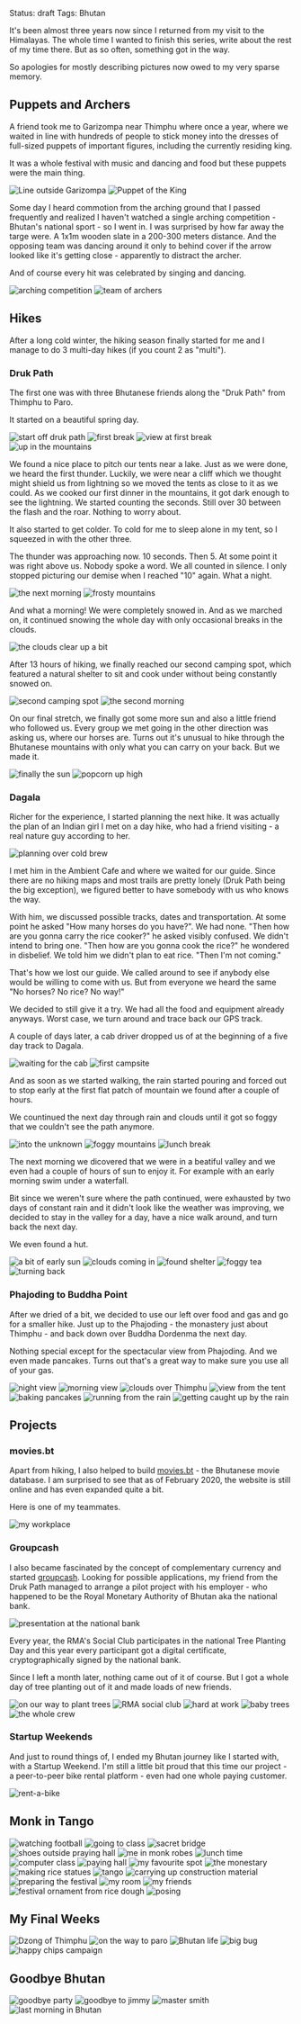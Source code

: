 Status: draft
Tags: Bhutan

It's been almost three years now since I returned from my visit to the Himalayas. The whole time I wanted to finish this series, write about the rest of my time there. But as so often, something got in the way.

So apologies for mostly describing pictures now owed to my very sparse memory.


## Puppets and Archers

A friend took me to Garizompa near Thimphu where once a year, where we waited in line with hundreds of people to stick money into the dresses of full-sized puppets of important figures, including the currently residing king.

It was a whole festival with music and dancing and food but these puppets were the main thing.

![Line outside Garizompa](/img/bhutan/20160401_162543.jpg)
![Puppet of the King](/img/bhutan/20160401_171458.jpg)

Some day I heard commotion from the arching ground that I passed frequently and realized I haven't watched a single arching competition - Bhutan's national sport - so I went in. I was surprised by how far away the targe were. A 1x1m wooden slate in a 200-300 meters distance. And the opposing team was dancing around it only to behind cover if the arrow looked like it's getting close - apparently to distract the archer.

And of course every hit was celebrated by singing and dancing.

![arching competition](/img/bhutan/20160411_111537.jpg)
![team of archers](/img/bhutan/20160411_115453.jpg)


## Hikes

After a long cold winter, the hiking season finally started for me and I manage to do 3 multi-day hikes (if you count 2 as "multi").

### Druk Path

The first one was with three Bhutanese friends along the "Druk Path" from Thimphu to Paro.

It started on a beautiful spring day.

![start off druk path](/img/bhutan/20160430_113024.jpg)
![first break](/img/bhutan/20160430_115613.jpg)
![view at first break](/img/bhutan/20160430_120137.jpg)
![up in the mountains](/img/bhutan/20160430_151255.jpg)

We found a nice place to pitch our tents near a lake. Just as we were done, we heard the first thunder. Luckily, we were near a cliff which we thought might shield us from lightning so we moved the tents as close to it as we could. As we cooked our first dinner in the mountains, it got dark enough to see the lightning. We started counting the seconds. Still over 30 between the flash and the roar. Nothing to worry about.

It also started to get colder. To cold for me to sleep alone in my tent, so I squeezed in with the other three.

The thunder was approaching now. 10 seconds. Then 5. At some point it was right above us. Nobody spoke a word. We all counted in silence. I only stopped picturing our demise when I reached "10" again. What a night.

![the next morning](/img/bhutan/20160501_061910.jpg)
![frosty mountains](/img/bhutan/20160501_090812.jpg)

And what a morning! We were completely snowed in. And as we marched on, it continued snowing the whole day with only occasional breaks in the clouds.

![the clouds clear up a bit](/img/bhutan/20160501_151716.jpg)

After 13 hours of hiking, we finally reached our second camping spot, which featured a natural shelter to sit and cook under without being constantly snowed on.

![second camping spot](/img/bhutan/20160501_174917.jpg)
![the second morning](/img/bhutan/20160502_054823.jpg)

On our final stretch, we finally got some more sun and also a little friend who followed us. Every group we met going in the other direction was asking us, where our horses are. Turns out it's unusual to hike through the Bhutanese mountains with only what you can carry on your back. But we made it.

![finally the sun](/img/bhutan/20160502_085820.jpg)
![popcorn up high](/img/bhutan/20160502_132515.jpg)

### Dagala

Richer for the experience, I started planning the next hike. It was actually the plan of an Indian girl I met on a day hike, who had a friend visiting - a real nature guy according to her.

![planning over cold brew](/img/bhutan/20160503_115329.jpg)

I met him in the Ambient Cafe and where we waited for our guide. Since there are no hiking maps and most trails are pretty lonely (Druk Path being the big exception), we figured better to have somebody with us who knows the way.

With him, we discussed possible tracks, dates and transportation. At some point he asked "How many horses do you have?". We had none. "Then how are you gonna carry the rice cooker?" he asked visibly confused. We didn't intend to bring one. "Then how are you gonna cook the rice?" he wondered in disbelief. We told him we didn't plan to eat rice. "Then I'm not coming."

That's how we lost our guide. We called around to see if anybody else would be willing to come with us. But from everyone we heard the same "No horses? No rice? No way!"

We decided to still give it a try. We had all the food and equipment already anyways. Worst case, we turn around and trace back our GPS track. 

A couple of days later, a cab driver dropped us of at the beginning of a five day track to Dagala.

![waiting for the cab](/img/bhutan/20160515_175334.jpg)
![first campsite](/img/bhutan/20160512_161117.jpg)

And as soon as we started walking, the rain started pouring and forced out to stop early at the first flat patch of mountain we found after a couple of hours.

We countinued the next day through rain and clouds until it got so foggy that we couldn't see the path anymore.

![into the unknown](/img/bhutan/20160513_092651.jpg)
![foggy mountains](/img/bhutan/20160513_094116.jpg)
![lunch break](/img/bhutan/20160513_144036.jpg)

The next morning we dicovered that we were in a beatiful valley and we even had a couple of hours of sun to enjoy it. For example with an early morning swim under a waterfall.

Bit since we weren't sure where the path continued, were exhausted by two days of constant rain and it didn't look like the weather was improving, we decided to stay in the valley for a day, have a nice walk around, and turn back the next day.

We even found a hut.

![a bit of early sun](/img/bhutan/20160514_062216.jpg)
![clouds coming in](/img/bhutan/20160514_083533.jpg)
![found shelter](/img/bhutan/20160514_095626.jpg)
![foggy tea](/img/bhutan/20160514_163339.jpg)
![turning back](/img/bhutan/20160515_103114.jpg)

### Phajoding to Buddha Point

After we dried of a bit, we decided to use our left over food and gas and go for a smaller hike. Just up to the Phajoding - the monastery just about Thimphu - and back down over Buddha Dordenma the next day.

Nothing special except for the spectacular view from Phajoding. And we even made pancakes. Turns out that's a great way to make sure you use all of your gas.

![night view](/img/bhutan/20160521_195240.jpg)
![morning view](/img/bhutan/20160522_054840.jpg)
![clouds over Thimphu](/img/bhutan/20160522_062311.jpg)
![view from the tent](/img/bhutan/20160522_065807.jpg)
![baking pancakes](/img/bhutan/20160522_080122.jpg)
![running from the rain](/img/bhutan/20160522_134454.jpg)
![getting caught up by the rain](/img/bhutan/20160522_135530.jpg)


## Projects

### movies.bt

Apart from hiking, I also helped to build [movies.bt](https://www.movies.bt/) - the Bhutanese movie database. I am surprised to see that as of February 2020, the website is still online and has even expanded quite a bit.

Here is one of my teammates. 

![my workplace](/img/bhutan/20160617_123510.jpg)

### Groupcash

I also became fascinated by the concept of complementary currency and started [groupcash](http://groupcash.rtens.org/). Looking for possible applications, my friend from the Druk Path managed to arrange a pilot project with his employer - who happened to be the Royal Monetary Authority of Bhutan aka the national bank.

![presentation at the national bank](/img/bhutan/20160525_153940.jpg)

Every year, the RMA's Social Club participates in the national Tree Planting Day and this year every participant got a digital certificate, cryptographically signed by the national bank.

Since I left a month later, nothing came out of it of course. But I got a whole day of tree planting out of it and made loads of new friends.

![on our way to plant trees](/img/bhutan/20160602_085813.jpg)
![RMA social club](/img/bhutan/20160602_093241.jpg)
![hard at work](/img/bhutan/20160602_095344.jpg)
![baby trees](/img/bhutan/20160602_101224.jpg)
![the whole crew](/img/bhutan/20160602_120003.jpg)

### Startup Weekends

And just to round things of, I ended my Bhutan journey like I started with, with a Startup Weekend. I'm still a little bit proud that this time our project - a peer-to-peer bike rental platform - even had one whole paying customer.

![rent-a-bike](/img/bhutan/20160605_190014.jpg)


## Monk in Tango

![watching football](/img/bhutan/20160621_221549.jpg)
![going to class](/img/bhutan/20160622_090343.jpg)
![sacret bridge](/img/bhutan/20160622_094746.jpg)
![shoes outside praying hall](/img/bhutan/20160622_161914.jpg)
![me in monk robes](/img/bhutan/20160623_105037.jpg)
![lunch time](/img/bhutan/20160623_120557.jpg)
![computer class](/img/bhutan/20160624_191238.jpg)
![paying hall](/img/bhutan/20160625_193938.jpg)
![my favourite spot](/img/bhutan/20160626_092540.jpg)
![the monestary](/img/bhutan/20160626_163027.jpg)
![making rice statues](/img/bhutan/20160628_085227.jpg)
![tango](/img/bhutan/20160628_091739.jpg)
![carrying up construction material](/img/bhutan/20160628_092156.jpg)
![preparing the festival](/img/bhutan/20160628_122435.jpg)
![my room](/img/bhutan/20160630_095131.jpg)
![my friends](/img/bhutan/20160630_105051.jpg)
![festival ornament from rice dough](/img/bhutan/20160630_132019.jpg)
![posing](/img/bhutan/20160630_132114.jpg)


## My Final Weeks

![Dzong of Thimphu](/img/bhutan/20160530_161402.jpg)
![on the way to paro](/img/bhutan/20160608_131157.jpg)
![Bhutan life](/img/bhutan/20160610_112818.jpg)
![big bug](/img/bhutan/20160617_192636.jpg)
![happy chips campaign](/img/bhutan/20160619_161128.jpg)


## Goodbye Bhutan


![goodbye party](/img/bhutan/20160702_203859.jpg)
![goodbye to jimmy](/img/bhutan/20160704_120627.jpg)
![master smith](/img/bhutan/20160705_150144.jpg)
![last morning in Bhutan](/img/bhutan/20160706_062755.jpg)
